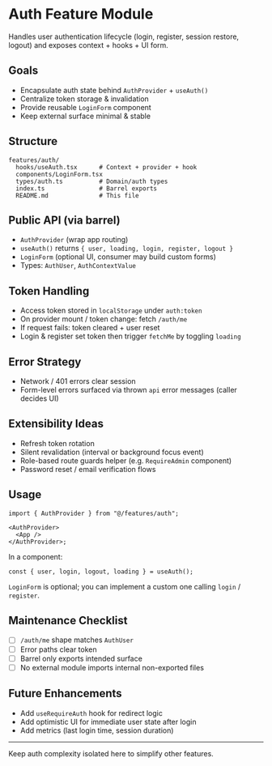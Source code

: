 # Auth Feature Module

Handles user authentication lifecycle (login, register, session restore, logout) and exposes context + hooks + UI form.

## Goals

- Encapsulate auth state behind `AuthProvider` + `useAuth()`
- Centralize token storage & invalidation
- Provide reusable `LoginForm` component
- Keep external surface minimal & stable

## Structure

```
features/auth/
  hooks/useAuth.tsx      # Context + provider + hook
  components/LoginForm.tsx
  types/auth.ts          # Domain/auth types
  index.ts               # Barrel exports
  README.md              # This file
```

## Public API (via barrel)

- `AuthProvider` (wrap app routing)
- `useAuth()` returns `{ user, loading, login, register, logout }`
- `LoginForm` (optional UI, consumer may build custom forms)
- Types: `AuthUser`, `AuthContextValue`

## Token Handling

- Access token stored in `localStorage` under `auth:token`
- On provider mount / token change: fetch `/auth/me`
- If request fails: token cleared + user reset
- Login & register set token then trigger `fetchMe` by toggling `loading`

## Error Strategy

- Network / 401 errors clear session
- Form-level errors surfaced via thrown `api` error messages (caller decides UI)

## Extensibility Ideas

- Refresh token rotation
- Silent revalidation (interval or background focus event)
- Role-based route guards helper (e.g. `RequireAdmin` component)
- Password reset / email verification flows

## Usage

```tsx
import { AuthProvider } from "@/features/auth";

<AuthProvider>
  <App />
</AuthProvider>;
```

In a component:

```tsx
const { user, login, logout, loading } = useAuth();
```

`LoginForm` is optional; you can implement a custom one calling `login` / `register`.

## Maintenance Checklist

- [ ] `/auth/me` shape matches `AuthUser`
- [ ] Error paths clear token
- [ ] Barrel only exports intended surface
- [ ] No external module imports internal non-exported files

## Future Enhancements

- Add `useRequireAuth` hook for redirect logic
- Add optimistic UI for immediate user state after login
- Add metrics (last login time, session duration)

---

Keep auth complexity isolated here to simplify other features.
